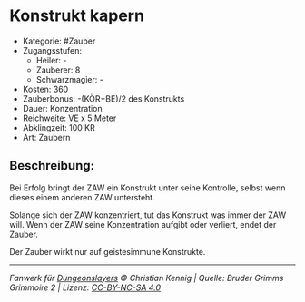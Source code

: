 # Konstrukt kapern

- Kategorie: #Zauber
- Zugangsstufen:
  - Heiler: -
  - Zauberer: 8
  - Schwarzmagier: -
- Kosten: 360
- Zauberbonus: -(KÖR+BE)/2 des Konstrukts
- Dauer: Konzentration
- Reichweite: VE x 5 Meter
- Abklingzeit: 100 KR
- Art: Zaubern

## Beschreibung:

Bei Erfolg bringt der ZAW ein Konstrukt unter seine Kontrolle, selbst wenn dieses einem anderen ZAW untersteht.

Solange sich der ZAW konzentriert, tut das Konstrukt was immer der ZAW will. Wenn der ZAW seine Konzentration aufgibt oder verliert, endet der Zauber.

Der Zauber wirkt nur auf geistesimmune Konstrukte.

---

_Fanwerk für [Dungeonslayers](https://www.dungeonslayers.net/) © Christian Kennig | Quelle: Bruder Grimms Grimmoire 2 | Lizenz: [CC-BY-NC-SA 4.0](https://creativecommons.org/licenses/by-nc-sa/4.0/deed.de)_

